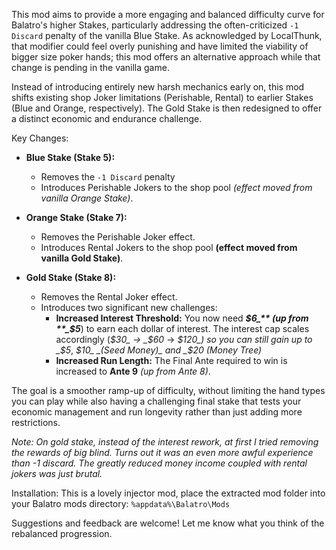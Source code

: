 This mod aims to provide a more engaging and balanced difficulty curve for Balatro's higher Stakes, particularly addressing the often-criticized `-1 Discard` penalty of the vanilla Blue Stake. As acknowledged by LocalThunk, that modifier could feel overly punishing and have limited the viability of bigger size poker hands; this mod offers an alternative approach while that change is pending in the vanilla game.

Instead of introducing entirely new harsh mechanics early on, this mod shifts existing shop Joker limitations (Perishable, Rental) to earlier Stakes (Blue and Orange, respectively). The Gold Stake is then redesigned to offer a distinct economic and endurance challenge.

Key Changes:
- **Blue Stake (Stake 5):**
    - Removes the `-1 Discard` penalty
    - Introduces Perishable Jokers to the shop pool *(effect moved from vanilla Orange Stake)*.

- **Orange Stake (Stake 7):**
    - Removes the Perishable Joker effect.
    - Introduces Rental Jokers to the shop pool **(effect moved from vanilla Gold Stake)**.

- **Gold Stake (Stake 8):**
    - Removes the Rental Joker effect.
    - Introduces two significant new challenges:
        - **Increased Interest Threshold:** You now need **_$6_** (up from **_$5_**) to earn each dollar of interest.
        The interest cap scales accordingly (_$30_ -> _$60_ -> _$120_) so you can still gain up to _$5_, _$10_ _(Seed Money)_ and _$20_ _(Money Tree)_
        - **Increased Run Length:** The Final Ante required to win is increased to **Ante 9** _(up from Ante 8)_.

The goal is a smoother ramp-up of difficulty, without limiting the hand types you can play while also having a challenging final stake that tests your economic management and run longevity rather than just adding more restrictions.

_Note: On gold stake, instead of the interest rework, at first I tried removing the rewards of big blind. Turns out it was an even more awful experience than -1 discard. The greatly reduced money income coupled with rental jokers was just brutal._

Installation: 
This is a lovely injector mod, place the extracted mod folder into your Balatro mods directory: `%appdata%\Balatro\Mods`


Suggestions and feedback are welcome! Let me know what you think of the rebalanced progression.